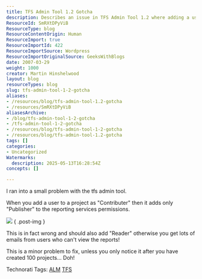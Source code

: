 ```yaml
---
title: TFS Admin Tool 1.2 Gotcha
description: Describes an issue in TFS Admin Tool 1.2 where adding a user as "Contributer" fails to grant necessary "Reader" permissions in reporting services, causing access problems.
ResourceId: SmRXtDPyViB
ResourceType: blog
ResourceContentOrigin: Human
ResourceImport: true
ResourceImportId: 422
ResourceImportSource: Wordpress
ResourceImportOriginalSource: GeeksWithBlogs
date: 2007-03-29
weight: 1000
creator: Martin Hinshelwood
layout: blog
resourceTypes: blog
slug: tfs-admin-tool-1-2-gotcha
aliases:
- /resources/blog/tfs-admin-tool-1.2-gotcha
- /resources/SmRXtDPyViB
aliasesArchive:
- /blog/tfs-admin-tool-1-2-gotcha
- /tfs-admin-tool-1-2-gotcha
- /resources/blog/tfs-admin-tool-1-2-gotcha
- /resources/blog/tfs-admin-tool-1.2-gotcha
tags: []
categories:
- Uncategorized
Watermarks:
  description: 2025-05-13T16:28:54Z
concepts: []

---
```

I ran into a small problem with the tfs admin tool.

When you add a user to a project as "Contributer" then it adds only "Publisher" to the reporting services permissions.

![](images/r_TFSAdminRSPermissionsIssue.JPG)
{ .post-img }

This is in fact wrong and should also add "Reader" otherwise you get lots of emails from users who can't view the reports!

This is a minor problem to fix, unless you only notice it after you have created 100 projects... Doh!

Technorati Tags: [ALM](http://technorati.com/tags/ALM) [TFS](http://technorati.com/tags/TFS)

